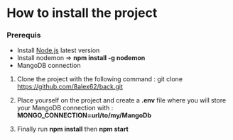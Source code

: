 <h1>How to install the project</h1>

<h3>Prerequis</h3>

- Install [Node.js](https://nodejs.org/en) latest version 
- Install nodemon =>  __npm install -g nodemon__
- MangoDB connection

1. Clone the project with the following command : git clone https://github.com/8alex62/back.git

2. Place yourself on the project and create a __.env__ file where you will store your MangoDB connection with : __MONGO_CONNECTION=url/to/my/MangoDb__ 

3. Finally run __npm install__ then __npm start__

